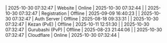 | 2025-10-30 07:32:47 | Website | Online | 2025-10-30 07:32:44 |
| 2025-10-30 07:32:47 | Registration | Offline | 2025-09-09 16:40:23 |
| 2025-10-30 07:32:47 | Auth Server | Offline | 2025-08-18 09:33:31 |
| 2025-10-30 07:32:47 | Kezan (PvE) | Offline | 2025-10-11 12:51:30 |
| 2025-10-30 07:32:47 | Gurubashi (PvP) | Offline | 2025-08-23 21:44:06 |
| 2025-10-30 07:32:47 | Cloudflare | Online | 2025-10-30 07:32:44 |
